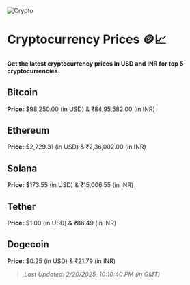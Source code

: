 
![Crypto](https://www.techguide.com.au/wp-content/uploads/2020/11/crypto3.jpeg)

# Cryptocurrency Prices 🪙📈

#### Get the latest cryptocurrency prices in USD and INR for top 5 cryptocurrencies.

## Bitcoin

**Price:** $98,250.00 (in USD) & ₹84,95,582.00 (in INR)

## Ethereum

**Price:** $2,729.31 (in USD) & ₹2,36,002.00 (in INR)

## Solana

**Price:** $173.55 (in USD) & ₹15,006.55 (in INR)

## Tether

**Price:** $1.00 (in USD) & ₹86.49 (in INR)

## Dogecoin

**Price:** $0.25 (in USD) & ₹21.79 (in INR)

> _Last Updated: 2/20/2025, 10:10:40 PM (in GMT)_
